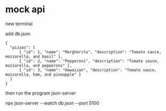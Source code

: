 # mock api


new terminal

add db.json

```
{
  "pizzas": [
      { "id": 1, "name": "Margherita", "description": "Tomato sauce, mozzarella, and basil" },
      { "id": 2, "name": "Pepperoni", "description": "Tomato sauce, mozzarella, and pepperoni" },
      { "id": 3, "name": "Hawaiian", "description": "Tomato sauce, mozzarella, ham, and pineapple" }
  ]
}
```

then run the program json-server


npx json-server --watch db.json --port 5100




